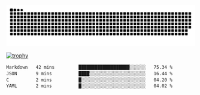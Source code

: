 ﻿<picture>
  <source media="(prefers-color-scheme: dark)" srcset="https://raw.githubusercontent.com/Ainavo/Ainavo/output/github-contribution-grid-snake-dark.svg">
  <source media="(prefers-color-scheme: light)" srcset="https://raw.githubusercontent.com/Ainavo/Ainavo/output/github-contribution-grid-snake.svg">
  <img alt="github contribution grid snake animation" src="https://raw.githubusercontent.com/Ainavo/Ainavo/output/github-contribution-grid-snake.svg">
</picture>

[![trophy](https://github-profile-trophy.vercel.app/?username=Ainavo)](https://github.com/ryo-ma/github-profile-trophy)

<!--START_SECTION:waka-->

```txt
Markdown   42 mins         ███████████████████░░░░░░   75.34 %
JSON       9 mins          ████░░░░░░░░░░░░░░░░░░░░░   16.44 %
C          2 mins          █░░░░░░░░░░░░░░░░░░░░░░░░   04.20 %
YAML       2 mins          █░░░░░░░░░░░░░░░░░░░░░░░░   04.02 %
```

<!--END_SECTION:waka-->

